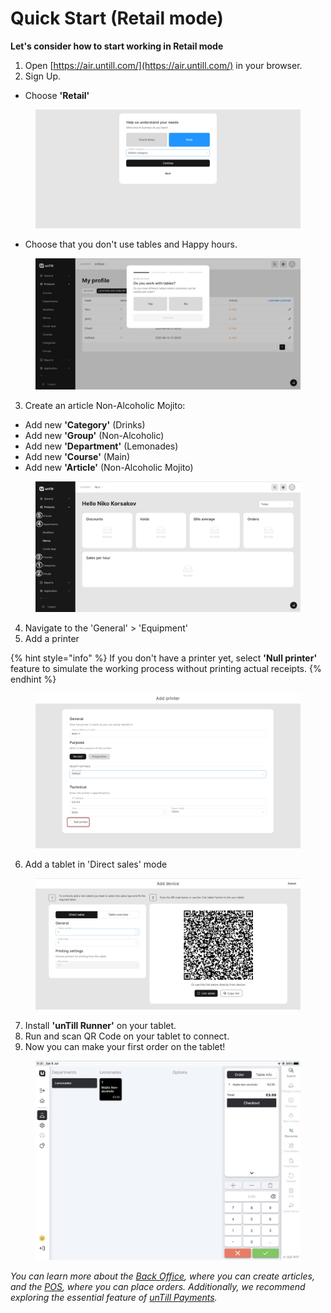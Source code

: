 # Quick Start (Retail mode)

**Let's consider how to start working in Retail mode**

1. Open [https://air.untill.com/](https://air.untill.com/) in your browser.
2. Sign Up.

* Choose **'Retail'**

<figure><img src="../.gitbook/assets/retailer-mode.jpg" alt=""><figcaption></figcaption></figure>

* Choose that you don't use tables and Happy hours.

<figure><img src="../.gitbook/assets/retailer-mode-with-nables.jpg" alt=""><figcaption></figcaption></figure>

3. Create an article Non-Alcoholic Mojito: &#x20;

* Add new **'Category'** (Drinks)
* Add new **'Group'** (Non-Alcoholic)
* Add new **'Department'** (Lemonades)
* Add new **'Course'** (Main)
* Add new **'Article'** (Non-Alcoholic Mojito)

<figure><img src="../.gitbook/assets/sequence.jpg" alt=""><figcaption></figcaption></figure>

4. Navigate to the 'General' > 'Equipment'
5. Add a printer

{% hint style="info" %}
If you don't have a printer yet, select **'Null printer'** feature to simulate the working process without printing actual receipts.
{% endhint %}

<figure><img src="../.gitbook/assets/quick-start2.png" alt=""><figcaption></figcaption></figure>

6. Add a tablet in 'Direct sales' mode

<figure><img src="../.gitbook/assets/direct sales.jpg" alt=""><figcaption></figcaption></figure>

7. Install **'unTill Runner'** on your tablet.
8. Run and scan QR Code on your tablet to connect.
9. Now you can make your first order on the tablet!&#x20;

<figure><img src="../.gitbook/assets/order-on-tablet (1).jpg" alt="" width="563"><figcaption></figcaption></figure>

_You can learn more about the_ [_Back Office_](../back-office-intro.md)_, where you can create articles, and the_ [_POS_](../pos-intro.md)_, where you can place orders. Additionally, we recommend exploring the essential feature of_ [_unTill Payments_](../untill-payments.md)_._
